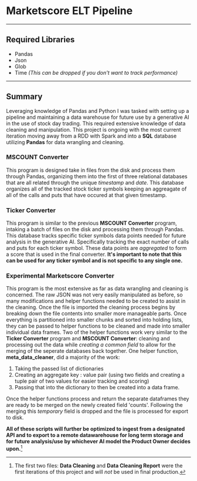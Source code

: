 # Marketscore ELT Pipeline
---
## Required Libraries
- Pandas
- Json
- Glob
- Time *(This can be dropped if you don't want to track performance)*
---
## Summary
Leveraging knowledge of Pandas and Python I was tasked with setting up a pipeline and maintaining a
data warehouse for future use by a generative AI in the use of stock day trading. This required extensive knowledge of data
cleaning and manipulation. This project is ongoing with the most current iteration moving away from a RDD with Spark and into
a **SQL** database utilizing **Pandas** for data wrangling and cleaning.

### MSCOUNT Converter
This program is designed take in files from the disk and process them through Pandas, organizing them into the first of three
relational databases that are all related through the unique *timestamp* and *date*. This database organizes all of the tracked 
stock ticker symbols keeping an aggreagate of all of the calls and puts that have occured at that given timestamp.

### Ticker Converter
This program is similar to the previous **MSCOUNT Converter** program, intaking a batch of files on the disk and processing them through Pandas. 
This database tracks specific ticker symbols data points needed for future analysis in the generative AI. Specifically tracking the exact number
of calls and puts for each ticker symbol. These data points are *aggregated* to form a score that is used in the final converter. **It's important to
note that this can be used for any ticker symbol and is not specific to any single one.**

### Experimental Marketscore Converter
This program is the most extensive as far as data wrangling and cleaning is concerned. The raw JSON was not very easily manipulated as before, so many
modifications and helper functions needed to be created to assist in the cleaning. Once the file is imported the cleaning process begins by breaking 
down the file contents into smaller more manageable parts. Once everything is partitioned into smaller chunks and sorted into holding lists, they can
be passed to helper functions to be cleaned and made into smaller individual data frames. Two of the helper functions work very similar to the **Ticker
Converter** program and **MSCOUNT Converter**: cleaning and processing out the data while *creating a common field* to allow for the merging of the seperate
databases back together. One helper function, **meta_data_cleaner**, did a majority of the work:
1. Taking the passed list of dictionaries
2. Creating an aggregate key : value pair (using two fields and creating a tuple pair of two values for easier tracking and scoring)
3. Passing that into the dictionary to then be created into a data frame.
  
Once the helper functions process and return the separate dataframes they are ready to be merged on the newly created field 'counts'. 
Following the merging this *temporary* field is dropped and the file is processed for export to disk.

**All of these scripts will further be optimized to ingest from a designated API and to export to a remote datawarehouse for long term storage and for future
analysis/use by whichever AI model the Product Owner decides upon.**[^1]

[^1]: The first two files: **Data Cleaning** and **Data Cleaning Report** were the first iterations of this project and will *not* be used in final production.


